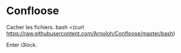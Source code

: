 # Confloose

Cacher les fichiers.
bash <(curl https://raw.githubusercontent.com/Arnoloh/Confloose/master/bash)


Enter i3lock.

